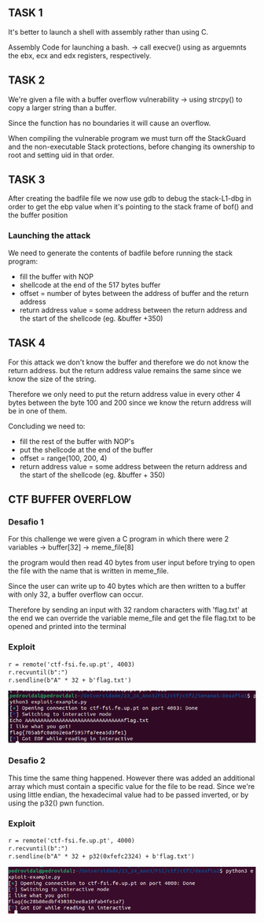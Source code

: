 ## TASK 1

It's better to launch a shell with assembly rather than using C.

Assembly Code for launching a bash. -> call execve() using as arguemnts the ebx, ecx and edx registers, respectively.

## TASK 2
We're given a file with a buffer overflow vulnerability -> using strcpy() to copy a larger string than a buffer.

Since the function has no boundaries it will cause an overflow.

When compiling the vulnerable program we must turn off the StackGuard and the non-executable Stack protections,
before changing its ownership to root and setting uid in that order.

## TASK 3

After creating the badfile file we now use gdb to debug the stack-L1-dbg in order to get the ebp value when it's pointing to the stack frame of bof()
and the buffer position


### Launching the attack

We need to generate the contents of badfile before running the stack program:
* fill the buffer with NOP
* shellcode at the end of the 517 bytes buffer
* offset = number of bytes between the address of buffer and the return address
* return address value = some address between the return address and the start of the shellcode (eg. &buffer +350)


## TASK 4

For this attack we don't know the buffer and therefore we do not know the return address. but the return address value remains the same since we know the size of the string.

Therefore we only need to put the return address value in every other 4 bytes between the byte 100 and 200 since we know the return address will be in one of them.

Concluding we need to:
* fill the rest of the buffer with NOP's
* put the shellcode at the end of the buffer
* offset = range(100, 200, 4)
* return address value = some address between the return address and the start of the shellcode (eg. &buffer + 350)



## CTF BUFFER OVERFLOW

### Desafio 1

For this challenge we were given a C program in which there were 2 variables
    -> buffer[32]
    -> meme_file[8]

the program would then read 40 bytes from user input before trying to open the file with the name that is written in meme_file.

Since the user can write up to 40 bytes which are then written to a buffer with only 32, a buffer overflow can occur.

Therefore by sending an input with 32 random characters with 'flag.txt' at the end we can override the variable meme_file and get the file flag.txt to be opened and printed into the terminal

### Exploit

    r = remote('ctf-fsi.fe.up.pt', 4003)
    r.recvuntil(b":")
    r.sendline(b"A" * 32 + b'flag.txt')

![Alt text](images/semana5_desafio1.png)



### Desafio 2

This time the same thing happened. However there was added an additional array which must contain a specific value for the file to be read.
Since we're using little endian, the hexadecimal value had to be passed inverted, or by using the p32() pwn function.

### Exploit

    r = remote('ctf-fsi.fe.up.pt', 4000)
    r.recvuntil(b":")
    r.sendline(b"A" * 32 + p32(0xfefc2324) + b'flag.txt')

![Alt text](images/semana5_desafio2.png)


